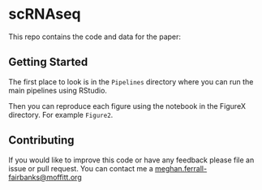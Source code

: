# scRNAseq

This repo contains the code and data for the paper: 

## Getting Started

The first place to look is in the `Pipelines` directory where you can run the main pipelines using RStudio.

Then you can reproduce each figure using the notebook in the FigureX directory. For example `Figure2`.

## Contributing

If you would like to improve this code or have any feedback please file an issue or pull request. You can contact me a <meghan.ferrall-fairbanks@moffitt.org>
